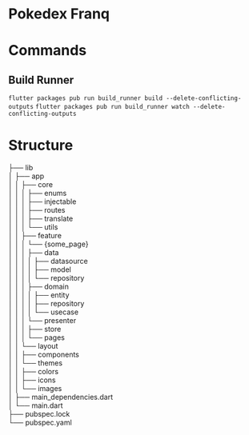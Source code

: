 # Pokedex Franq

# Commands
## Build Runner
```flutter packages pub run build_runner build --delete-conflicting-outputs```
```flutter packages pub run build_runner watch --delete-conflicting-outputs```

# Structure

├── lib  
│   ├── app  
│   │   ├── core  
│   │   │   ├── enums  
│   │   │   ├── injectable  
│   │   │   ├── routes  
│   │   │   ├── translate  
│   │   │   └── utils  
│   │   ├── feature  
│   │   │   └── {some_page}  
│   │   │       ├── data  
│   │   │       │   ├── datasource  
│   │   │       │   ├── model  
│   │   │       │   └── repository  
│   │   │       ├── domain  
│   │   │       │   ├── entity  
│   │   │       │   ├── repository  
│   │   │       │   └── usecase  
│   │   │       └── presenter  
│   │   │           ├── store  
│   │   │           └── pages  
│   │   └── layout  
│   │       ├── components  
│   │       └── themes  
│   │           ├── colors  
│   │           ├── icons  
│   │           └── images  
│   ├── main_dependencies.dart  
│   └── main.dart  
├── pubspec.lock  
└── pubspec.yaml  
